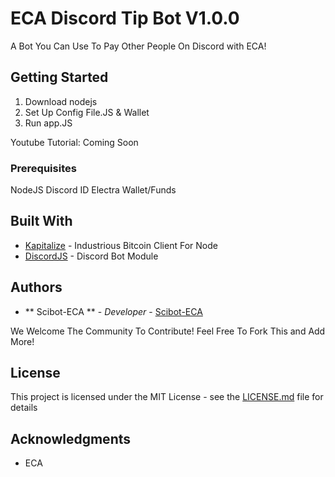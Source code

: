 # ECA Discord Tip Bot V1.0.0

A Bot You Can Use To Pay Other People On Discord with ECA!

## Getting Started

1. Download nodejs
2. Set Up Config File.JS & Wallet
3. Run app.JS

Youtube Tutorial: Coming Soon


### Prerequisites

NodeJS
Discord ID
Electra Wallet/Funds

## Built With

* [Kapitalize](https://github.com/shamoons/Kapitalize) - Industrious Bitcoin Client For Node
* [DiscordJS](https://discord.js.org/#/) - Discord Bot Module

## Authors

* ** Scibot-ECA ** - *Developer* - [Scibot-ECA](https://github.com/Scibot-ECA)

We Welcome The Community To Contribute! Feel Free To Fork This and Add More!

## License

This project is licensed under the MIT License - see the [LICENSE.md](LICENSE.md) file for details

## Acknowledgments

* ECA